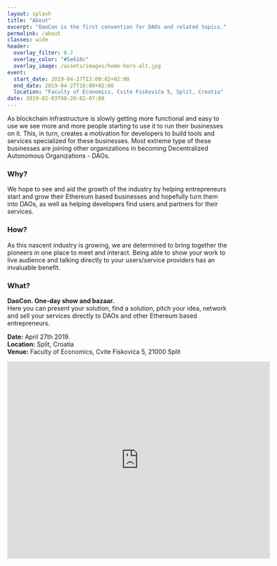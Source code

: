```yaml
---
layout: splash
title: "About"
excerpt: "DaoCon is the first convention for DAOs and related topics."
permalink: /about
classes: wide
header:
  overlay_filter: 0.7
  overlay_color: "#5e616c"
  overlay_image: /assets/images/home-hero-alt.jpg
event:
  start_date: 2019-04-27T13:00:02+02:00
  end_date: 2019-04-27T18:00+02:00
  location: "Faculty of Economics, Cvite Fiskovića 5, Split, Croatia"
date: 2019-02-03T08:20:02-07:00
---
```


As blockchain infrastructure is slowly getting more functional and easy to use we see more and more people starting to use it to run their businesses on it. This, in turn, creates a motivation for developers to build tools and services specialized for these businesses. Most extreme type of these businesses are joining other organizations in becoming Decentralized Autonomous Organizations - DAOs.

### Why?
We hope to see and aid the growth of the industry by helping entrepreneurs start and grow their Ethereum based businesses and hopefully turn them into DAOs, as well as helping developers find users and partners for their services.

### How?
As this nascent industry is growing, we are determined to bring together the pioneers in one place to meet and interact. Being able to show your work to live audience and talking directly to your users/service providers has an invaluable benefit.

### What?
**DaoCon. One-day show and bazaar.**  
Here you can present your solution, find a solution, pitch your idea, network and sell your services directly to DAOs and other Ethereum based entrepreneurs.

**Date:** April 27th 2019.  
**Location:** Split, Croatia  
**Venue:** Faculty of Economics, Cvite Fiskovića 5, 21000 Split  
<iframe src="https://www.google.com/maps/embed?pb=!1m18!1m12!1m3!1d2893.523946982667!2d16.46506951511461!3d43.51226566955129!2m3!1f0!2f0!3f0!3m2!1i1024!2i768!4f13.1!3m3!1m2!1s0x13355e3d1e44518f%3A0xf4c395183c6394f2!2sEkonomski+fakultet+Split!5e0!3m2!1shr!2sde!4v1549301514463" width="600" height="450" frameborder="0" style="border:0" allowfullscreen></iframe>
